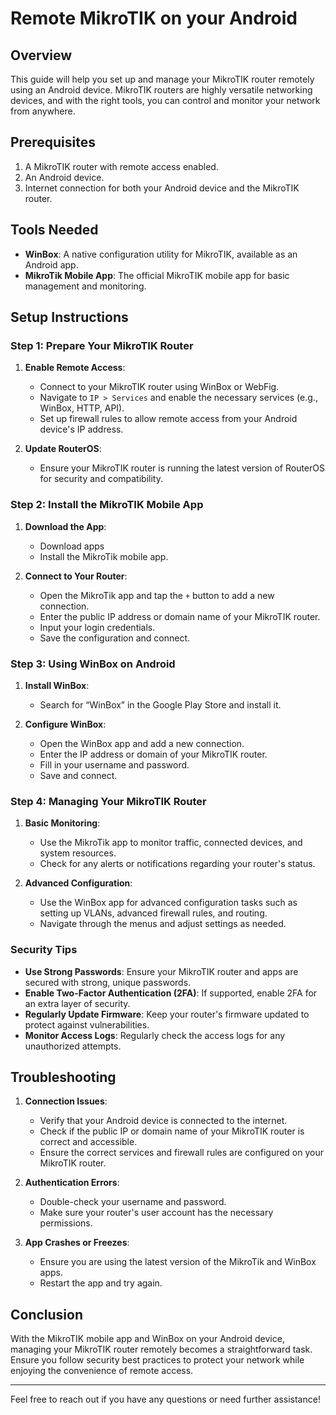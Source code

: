 # Remote MikroTIK on your Android

## Overview

This guide will help you set up and manage your MikroTIK router remotely using an Android device. MikroTIK routers are highly versatile networking devices, and with the right tools, you can control and monitor your network from anywhere.

## Prerequisites

1. A MikroTIK router with remote access enabled.
2. An Android device.
3. Internet connection for both your Android device and the MikroTIK router.

## Tools Needed

- **WinBox**: A native configuration utility for MikroTIK, available as an Android app.
- **MikroTik Mobile App**: The official MikroTIK mobile app for basic management and monitoring.

## Setup Instructions

### Step 1: Prepare Your MikroTIK Router

1. **Enable Remote Access**:
   - Connect to your MikroTIK router using WinBox or WebFig.
   - Navigate to `IP > Services` and enable the necessary services (e.g., WinBox, HTTP, API).
   - Set up firewall rules to allow remote access from your Android device's IP address.

2. **Update RouterOS**:
   - Ensure your MikroTIK router is running the latest version of RouterOS for security and compatibility.

### Step 2: Install the MikroTIK Mobile App

1. **Download the App**:
   - Download apps
   - Install the MikroTik mobile app.

2. **Connect to Your Router**:
   - Open the MikroTik app and tap the `+` button to add a new connection.
   - Enter the public IP address or domain name of your MikroTIK router.
   - Input your login credentials.
   - Save the configuration and connect.

### Step 3: Using WinBox on Android

1. **Install WinBox**:
   - Search for “WinBox” in the Google Play Store and install it.
   
2. **Configure WinBox**:
   - Open the WinBox app and add a new connection.
   - Enter the IP address or domain of your MikroTIK router.
   - Fill in your username and password.
   - Save and connect.

### Step 4: Managing Your MikroTIK Router

1. **Basic Monitoring**:
   - Use the MikroTik app to monitor traffic, connected devices, and system resources.
   - Check for any alerts or notifications regarding your router's status.

2. **Advanced Configuration**:
   - Use the WinBox app for advanced configuration tasks such as setting up VLANs, advanced firewall rules, and routing.
   - Navigate through the menus and adjust settings as needed.

### Security Tips

- **Use Strong Passwords**: Ensure your MikroTIK router and apps are secured with strong, unique passwords.
- **Enable Two-Factor Authentication (2FA)**: If supported, enable 2FA for an extra layer of security.
- **Regularly Update Firmware**: Keep your router's firmware updated to protect against vulnerabilities.
- **Monitor Access Logs**: Regularly check the access logs for any unauthorized attempts.

## Troubleshooting

1. **Connection Issues**:
   - Verify that your Android device is connected to the internet.
   - Check if the public IP or domain name of your MikroTIK router is correct and accessible.
   - Ensure the correct services and firewall rules are configured on your MikroTIK router.

2. **Authentication Errors**:
   - Double-check your username and password.
   - Make sure your router's user account has the necessary permissions.

3. **App Crashes or Freezes**:
   - Ensure you are using the latest version of the MikroTik and WinBox apps.
   - Restart the app and try again.

## Conclusion

With the MikroTIK mobile app and WinBox on your Android device, managing your MikroTIK router remotely becomes a straightforward task. Ensure you follow security best practices to protect your network while enjoying the convenience of remote access.

---

Feel free to reach out if you have any questions or need further assistance!

